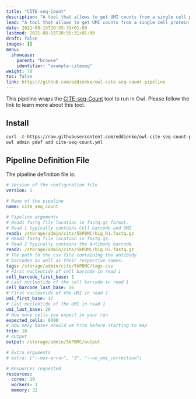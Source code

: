 ```yaml
---
title: "CITE-seq-Count"
description: "A tool that allows to get UMI counts from a single cell protein assay."
lead: "A tool that allows to get UMI counts from a single cell protein assay."
date: 2021-08-15T20:55:31+01:00
lastmod: 2021-08-15T20:55:31+01:00
draft: false
images: []
menu:
  showcase:
    parent: "browse"
    identifier: "example-citeseq"
weight: 70
toc: false
link: https://github.com/eddienko/owl-cite-seq-count-pipeline
---
```


This pipeline wraps the [CITE-seq-Count](https://github.com/Hoohm/CITE-seq-Count) tool to run
in Owl. Please follow the link to learn more about this tool.

## Install

```bash
curl -O https://raw.githubusercontent.com/eddienko/owl-cite-seq-count-pipeline/main/owl_cite_seq_count/cite-seq-count.yml
owl admin pdef add cite-seq-count.yml
```

## Pipeline Definition File

The pipeline definition file is:

```yaml
# Version of the configuration file
version: 1

# Name of the pipeline
name: cite_seq_count

# Pipeline arguments
# Read1 fastq file location in fastq.gz format. 
# Read 1 typically contains Cell barcode and UMI
read1: /storage/admin/cite/5kPBMC/big_R1.fastq.gz
# Read2 fastq file location in fastq.gz. 
# Read 2 typically contains the Antibody barcode.
read2: /storage/admin/cite/5kPBMC/big_R2.fastq.gz
# The path to the csv file containing the antibody 
# barcodes as well as their respective names.
tags: /storage/admin/cite/5kPBMC/tags.csv
# First nucleotide of cell barcode in read 1
cell_barcode_first_base: 1
# Last nucleotide of the cell barcode in read 1
cell_barcode_last_base: 16
# First nucleotide of the UMI in read 1
umi_first_base: 17
# Last nucleotide of the UMI in read 1
umi_last_base: 28
# How many cells you expect in your run
expected_cells: 6000
# How many bases should we trim before starting to map
trim: 10
# Output
output: /storage/admin/5kPBMC/output

# Extra arguments
# extra: ["--max-error", "3", "--no_umi_correction"]

# Resources requested
resources:
  cores: 10
  workers: 1
  memory: 32
```
